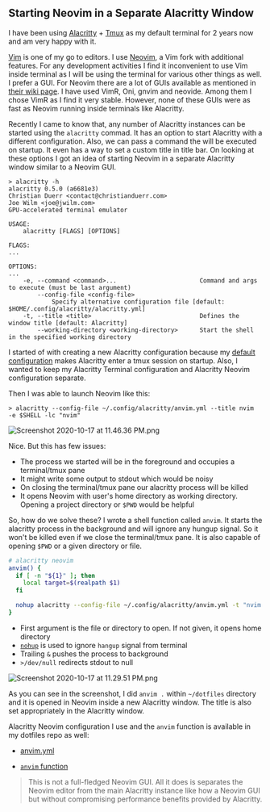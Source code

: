 ## Starting Neovim in a Separate Alacritty Window

I have been using [Alacritty](https://github.com/alacritty/alacritty) + [Tmux](https://github.com/tmux/tmux) as my default terminal for 2 years now and am very happy with it. 

[Vim](https://www.vim.org/) is one of my go to editors. I use [Neovim](https://neovim.io/), a Vim fork with additional features. For any development activities I find it inconvenient to use Vim inside terminal as I will be using the terminal for various other things as well. I prefer a GUI. For Neovim there are a lot of GUIs available as mentioned in [their wiki page](https://github.com/neovim/neovim/wiki/Related-projects). I have used VimR, Oni, gnvim and neovide. Among them I chose VimR as I find it very stable. However, none of these GUIs were as fast as Neovim running inside terminals like Alacritty.

Recently I came to know that, any number of Alacritty instances can be started using the `alacritty` commad. It has an option to start Alacritty with a different configuration. Also, we can pass a command the will be executed on startup. It even has a way to set a custom title in title bar. On looking at these options I got an idea of starting Neovim in a separate Alacritty window similar to a Neovim GUI.

```
> alacritty -h
alacritty 0.5.0 (a6681e3)
Christian Duerr <contact@christianduerr.com>
Joe Wilm <joe@jwilm.com>
GPU-accelerated terminal emulator

USAGE:
    alacritty [FLAGS] [OPTIONS]

FLAGS:
...

OPTIONS:
...
    -e, --command <command>...                       Command and args to execute (must be last argument)
        --config-file <config-file>
            Specify alternative configuration file [default: $HOME/.config/alacritty/alacritty.yml]
    -t, --title <title>                              Defines the window title [default: Alacritty]
        --working-directory <working-directory>      Start the shell in the specified working directory
```

I started of with creating a new Alacritty configuration because my [default configuration](https://github.com/arunvelsriram/dotfiles/blob/master/config/alacritty/alacritty.yml#L247) makes Alacritty enter a tmux session on startup. Also, I wanted to keep my Alacritty Terminal configuration and Alacritty Neovim configuration separate.

Then I was able to launch Neovim like this:

```
> alacritty --config-file ~/.config/alacritty/anvim.yml --title nvim  -e $SHELL -lc "nvim"
```


![Screenshot 2020-10-17 at 11.46.36 PM.png](https://cdn.hashnode.com/res/hashnode/image/upload/v1602958643624/scAOKr-W4.png)

Nice. But this has few issues:

* The process we started will be in the foreground and occupies a terminal/tmux pane
* It might write some output to stdout which would be noisy
* On closing the terminal/tmux pane our alacritty process will be killed
* It opens Neovim with user's home directory as working directory. Opening a project directory or `$PWD` would be helpful

So, how do we solve these? I wrote a shell function called `anvim`. It starts the alacritty process in the background and will ignore any hungup signal. So it won't be killed even if we close the terminal/tmux pane. It is also capable of opening `$PWD` or a given directory or file.

```bash
# alacritty neovim
anvim() {
  if [ -n "${1}" ]; then
    local target=$(realpath $1)
  fi

  nohup alacritty --config-file ~/.config/alacritty/anvim.yml -t "nvim - ${target}" -e $SHELL -lc "nvim ${target}" >/dev/null &
}
```

* First argument is the file or directory to open. If not given, it opens home directory
* [`nohup`](https://en.wikipedia.org/wiki/Nohup) is used to ignore `hangup` signal from terminal
* Trailing `&` pushes the process to background
* `>/dev/null` redirects stdout to null

![Screenshot 2020-10-17 at 11.29.51 PM.png](https://cdn.hashnode.com/res/hashnode/image/upload/v1602957619049/eJfyVfAVH.png)

As you can see in the screenshot, I did `anvim .` within  `~/dotfiles` directory and it is opened in Neovim inside a new Alacritty window. The title is also set appropriately in the Alacritty window.

Alacritty Neovim configuration I use and the `anvim` function is available in my dotfiles repo as well:

* [anvim.yml](https://github.com/arunvelsriram/dotfiles/blob/master/config/alacritty/anvim.yml)

* [`anvim` function](https://github.com/arunvelsriram/dotfiles/blob/master/oh-my-zsh-custom/plugins/personal/personal.plugin.zsh#L25)

> This is not a full-fledged Neovim GUI. All it does is separates the Neovim editor from the main Alacritty instance like how a Neovim GUI but without compromising performance benefits provided by Alacritty.